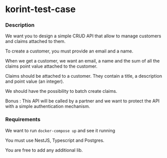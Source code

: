 # korint-test-case

### **Description**

We want you to design a simple CRUD API that allow to manage customers and claims attached to them.

To create a customer, you must provide an email and a name.

When we get a customer, we want an email, a name and the sum of all the claims point value attached to the customer.

Claims should be attached to a customer. They contain a title, a description and point value (an integer).

We should have the possibility to batch create claims.

Bonus : This API will be called by a partner and we want to protect the API with a simple authentication mechanism.

### **Requirements**

We want to run `docker-compose up` and see it running

You must use NestJS, Typescript and Postgres.

You are free to add any additional lib.